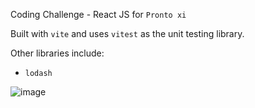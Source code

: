 Coding Challenge - React JS for `Pronto xi`

Built with `vite` and uses `vitest` as the unit testing library.

Other libraries include:
- `lodash`

![image](https://github.com/dishanfernando91/proton_coding_challenge/assets/50770897/2bc30098-4e6e-429e-b75b-a57970546d51)
